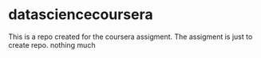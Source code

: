 # datasciencecoursera
This is a repo created for the coursera assigment. 
The assigment is just to create repo. nothing much
